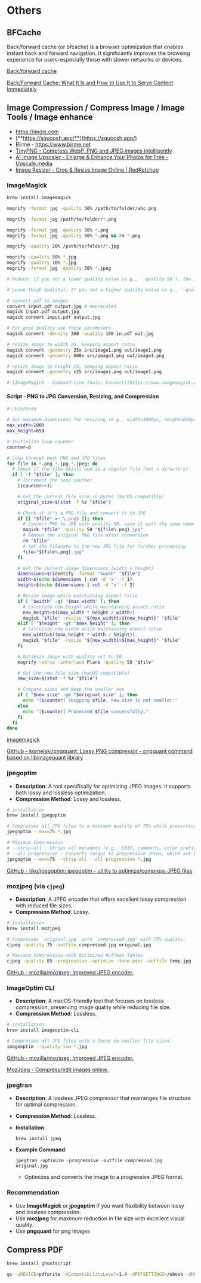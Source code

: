 # Others

## BFCache

Back/forward cache (or bfcache) is a browser optimization that enables instant back and forward navigation. It significantly improves the browsing experience for users-especially those with slower networks or devices.

[Back/forward cache](https://web.dev/bfcache/)

[Back/Forward Cache: What It Is and How to Use It to Serve Content Immediately](https://nitropack.io/blog/post/back-forward-cache)

## Image Compression / Compress Image / Image Tools / Image enhance

- https://imgix.com
- [**https://squoosh.app/**](https://squoosh.app/)
- Birme - https://www.birme.net
- [TinyPNG - Compress WebP, PNG and JPEG images intelligently](https://tinypng.com/)
- [AI Image Upscaler - Enlarge & Enhance Your Photos for Free - Upscale.media](https://www.upscale.media/)
- [Image Resizer - Crop & Resize Image Online | RedKetchup](https://redketchup.io/image-resizer)

### ImageMagick

```bash
brew install imagemagick

mogrify -format jpg -quality 50% /path/to/folder/abc.png

mogrify -format jpg /path/to/folder/*.png

mogrify -format jpg -quality 50% *.png
mogrify -format jpg -quality 50% *.png && rm *.png

mogrify -quality 20% /path/to/folder/*.jpg

mogrify -quality 50% *.jpg
mogrify -quality 10% *.jpg
mogrify -format jpg -quality 50% *.jpeg

# Reduce: If you set a lower quality value (e.g., `-quality 50`), the image file size is reduced by increasing compression. This may lead to a loss in visual quality (e.g., pixelation or artifacts), but the image becomes lighter and faster to load.

# Leave (High Quality): If you set a higher quality value (e.g., `-quality 90` or `-quality 100`), the image retains more detail with minimal compression. This ensures better visual fidelity but results in a larger file size.

# convert pdf to images
convert input.pdf output.jpg # deprecated
magick input.pdf output.jpg
magick convert input.pdf output.jpg

# For good quality use these parameters
magick convert -density 300 -quality 100 in.pdf out.jpg

# resize image to width 25, keeping aspect ratio
magick convert -geometry 25x src/image1.png out/image1.png
magick convert -geometry 600x src/image1.png out/image1.png

# resize image to height 25, keeping aspect ratio
magick convert -geometry x25 src/image1.png out/image1.png

# [ImageMagick - Command-line Tools: Convert](https://www.imagemagick.org/script/convert.php)
```

#### Script - PNG to JPG Conversion, Resizing, and Compression

```bash
#!/bin/bash

# Set maximum dimensions for resizing (e.g., width=1000px, height=650px)
max_width=1000
max_height=650

# Initialize loop counter
counter=0

# Loop through both PNG and JPG files
for file in *.png *.jpg *.jpeg; do
  # Check if the file exists and is a regular file (not a directory)
  if [ -f "$file" ]; then
    # Increment the loop counter
    ((counter++))

    # Get the current file size in bytes (macOS compatible)
    original_size=$(stat -f %z "$file")

    # Check if it's a PNG file and convert it to JPG
    if [[ "$file" =~ \.png$ ]]; then
      # Convert PNG to JPG with quality 50, save it with the same name but a .jpg extension
      magick "$file" -quality 50 "${file%.png}.jpg"
      # Remove the original PNG file after conversion
      rm "$file"
      # Set the filename to the new JPG file for further processing
      file="${file%.png}.jpg"
    fi

    # Get the current image dimensions (width x height)
    dimensions=$(identify -format "%wx%h" "$file")
    width=$(echo $dimensions | cut -d 'x' -f 1)
    height=$(echo $dimensions | cut -d 'x' -f 2)

    # Resize image while maintaining aspect ratio
    if [ "$width" -gt "$max_width" ]; then
      # Calculate new height while maintaining aspect ratio
      new_height=$((max_width * height / width))
      magick "$file" -resize "${max_width}x${new_height}" "$file"
    elif [ "$height" -gt "$max_height" ]; then
      # Calculate new width while maintaining aspect ratio
      new_width=$((max_height * width / height))
      magick "$file" -resize "${new_width}x${max_height}" "$file"
    fi

    # Optimize image with quality set to 50
    mogrify -strip -interlace Plane -quality 50 "$file"

    # Get the new file size (macOS compatible)
    new_size=$(stat -f %z "$file")

    # Compare sizes and keep the smaller one
    if [ "$new_size" -ge "$original_size" ]; then
      echo "[$counter] Skipping $file, new size is not smaller."
    else
      echo "[$counter] Processed $file successfully."
    fi
  fi
done
```

[imagemagick](ai/computer-vision-cv/imagemagick.md)

[GitHub - kornelski/pngquant: Lossy PNG compressor - pngquant command based on libimagequant library](https://github.com/kornelski/pngquant)

### jpegoptim

- **Description**: A tool specifically for optimizing JPEG images. It supports both lossy and lossless optimization.
- **Compression Method**: Lossy and lossless.

```bash
# installation
brew install jpegoptim

# Compresses all JPG files to a maximum quality of 75% while preserving EXIF data.
jpegoptim --max=75 *.jpg

# Maximum Compression
# --strip-all - Strips all metadata (e.g., EXIF, comments, color profiles) to reduce file size.
# --all-progressive - Converts images to progressive JPEGs, which are better for web and often smaller.
jpegoptim --max=75 --strip-all --all-progressive *.jpg
```

[GitHub - tjko/jpegoptim: jpegoptim - utility to optimize/compress JPEG files](https://github.com/tjko/jpegoptim)

### mozjpeg (via `cjpeg`)

- **Description**: A JPEG encoder that offers excellent lossy compression with reduced file sizes.
- **Compression Method**: Lossy.

```bash
# installation
brew install mozjpeg

# Compresses `original.jpg` into `compressed.jpg` with 75% quality.
cjpeg -quality 75 -outfile compressed.jpg original.jpg

# Maximum Compression with Optimized Huffman Tables
cjpeg -quality 85 -progressive -optimize -tune-psnr -outfile temp.jpg
```

[GitHub - mozilla/mozjpeg: Improved JPEG encoder.](https://github.com/mozilla/mozjpeg)

### ImageOptim CLI

- **Description**: A macOS-friendly tool that focuses on lossless compression, preserving image quality while reducing file size.
- **Compression Method**: Lossless.

```bash
# installation
brew install imageoptim-cli

# Compresses all JPG files with a focus on smaller file sizes.
imageoptim --quality-low *.jpg
```

[GitHub - mozilla/mozjpeg: Improved JPEG encoder.](https://github.com/mozilla/mozjpeg)

[MozJpeg - Compress/edit images online.](https://mozjpeg.com/)

### jpegtran

- **Description**: A lossless JPEG compressor that rearranges file structure for optimal compression.
- **Compression Method**: Lossless.
- **Installation**:

    `brew install jpeg`

- **Example Command**:

    `jpegtran -optimize -progressive -outfile compressed.jpg original.jpg`

    - Optimizes and converts the image to a progressive JPEG format.

### Recommendation

- Use **ImageMagick** or **jpegoptim** if you want flexibility between lossy and lossless compression.
- Use **mozjpeg** for maximum reduction in file size with excellent visual quality.
- Use **pngquant** for png images

## Compress PDF

```bash
brew install ghostscript

gs -sDEVICE=pdfwrite -dCompatibilityLevel=1.4 -dPDFSETTINGS=/ebook -dNOPAUSE -dQUIET -dBATCH -sOutputFile=output.pdf input.pdf
```
